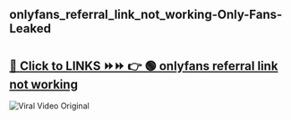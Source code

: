 
 ## onlyfans_referral_link_not_working-Only-Fans-Leaked

# <h2><a href="https://clipsfans.com/onlyfans_referral_link_not_working&ref=git">🔗 Click to LINKS ⏩⏩ 👉 🟢 onlyfans referral link not working </a></h2>

<a href="https://clipsfans.com/onlyfans_referral_link_not_working&ref=git" rel="nofollow" data-target="animated-image.originalLink"><img src="https://i.ibb.co.com/xMMVF88/686577567.gif" alt="Viral Video Original" style="max-width: 100%; display: inline-block;" data-target="animated-image.originalImage"></a>
